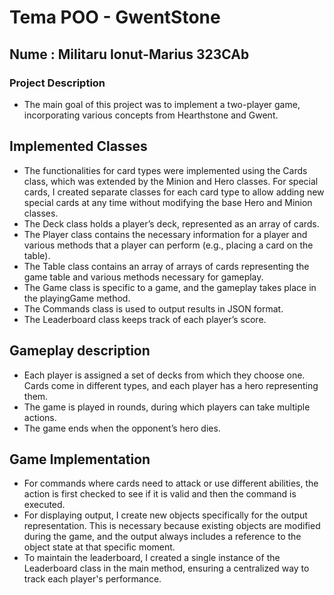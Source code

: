 # Tema POO  - GwentStone 
## Nume : Militaru Ionut-Marius 323CAb

### Project Description 
* The main goal of this project was to implement 
a two-player game, incorporating various concepts from Hearthstone and Gwent.


## Implemented Classes
* The functionalities for card types were implemented using the Cards class, 
which was extended by the Minion and Hero classes. For special cards, I created 
separate classes for each card type to allow adding new special cards at any time 
without modifying the base Hero and Minion classes.
* The Deck class holds a player’s deck, represented as an array of cards.
* The Player class contains the necessary information for a player and various 
methods that a player can perform (e.g., placing a card on the table).
* The Table class contains an array of arrays of cards representing 
the game table and various methods necessary for gameplay.
* The Game class is specific to a game, and the gameplay takes place in the 
playingGame method.
* The Commands class is used to output results in JSON format.
* The Leaderboard class keeps track of each player’s score.

## Gameplay description
* Each player is assigned a set of decks from which they choose one.
Cards come in different types, and each player has a hero representing them.
* The game is played in rounds, during which players can take multiple actions.
* The game ends when the opponent’s hero dies.

## Game Implementation
* For commands where cards need to attack or use different abilities, 
the action is first checked to see if it is valid and then the command is executed. 
* For displaying output, I create new objects specifically for the output 
representation. This is necessary because existing objects are modified during the 
game, and the output always includes a reference to the object state at that specific moment.
* To maintain the leaderboard, I created a single instance of the Leaderboard class 
in the main method, ensuring a centralized way to track each player's performance.

